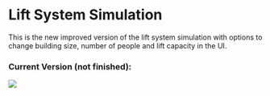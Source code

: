 # Lift System Simulation
This is the new improved version of the lift system simulation with options to change building size, number of people and lift capacity in the UI.

<h3> Current Version (not finished): </h3>
<img src="https://i.imgur.com/c1eosLp.png" />
